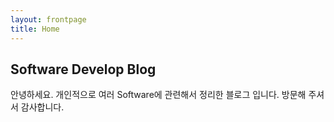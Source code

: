 ```yaml
---
layout: frontpage
title: Home
---
```


## Software Develop Blog 
안녕하세요. 개인적으로 여러 Software에 관련해서 정리한 블로그 입니다. 방문해 주셔서 감사합니다.
